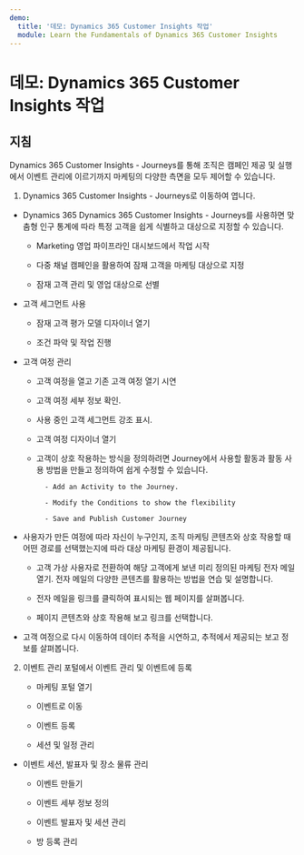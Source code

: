 ```yaml
---
demo:
  title: '데모: Dynamics 365 Customer Insights 작업'
  module: Learn the Fundamentals of Dynamics 365 Customer Insights
---
```


# 데모: Dynamics 365 Customer Insights 작업

## 지침

Dynamics 365 Customer Insights - Journeys를 통해 조직은 캠페인 제공 및 실행에서 이벤트 관리에 이르기까지 마케팅의 다양한 측면을 모두 제어할 수 있습니다. 

1. Dynamics 365 Customer Insights - Journeys로 이동하여 엽니다.

- Dynamics 365 Dynamics 365 Customer Insights - Journeys를 사용하면 맞춤형 인구 통계에 따라 특정 고객을 쉽게 식별하고 대상으로 지정할 수 있습니다. 

    - Marketing 영업 파이프라인 대시보드에서 작업 시작

    - 다중 채널 캠페인을 활용하여 잠재 고객을 마케팅 대상으로 지정

    - 잠재 고객 관리 및 영업 대상으로 선별

- 고객 세그먼트 사용

    - 잠재 고객 평가 모델 디자이너 열기

    - 조건 파악 및 작업 진행

- 고객 여정 관리 

    - 고객 여정을 열고 기존 고객 여정 열기 시연 

    - 고객 여정 세부 정보 확인.

    - 사용 중인 고객 세그먼트 강조 표시. 

    - 고객 여정 디자이너 열기

    - 고객이 상호 작용하는 방식을 정의하려면 Journey에서 사용할 활동과 활동 사용 방법을 만들고 정의하여 쉽게 수정할 수 있습니다. 

            - Add an Activity to the Journey.

            - Modify the Conditions to show the flexibility

            - Save and Publish Customer Journey

- 사용자가 만든 여정에 따라 자신이 누구인지, 조직 마케팅 콘텐츠와 상호 작용할 때 어떤 경로를 선택했는지에 따라 대상 마케팅 환경이 제공됩니다. 

    - 고객 가상 사용자로 전환하여 해당 고객에게 보낸 미리 정의된 마케팅 전자 메일 열기. 전자 메일의 다양한 콘텐츠를 활용하는 방법을 연습 및 설명합니다. 

    - 전자 메일을 링크를 클릭하여 표시되는 웹 페이지를 살펴봅니다. 

    - 페이지 콘텐츠와 상호 작용해 보고 링크를 선택합니다. 

- 고객 여정으로 다시 이동하여 데이터 추적을 시연하고, 추적에서 제공되는 보고 정보를 살펴봅니다. 

2. 이벤트 관리 포털에서 이벤트 관리 및 이벤트에 등록

    - 마케팅 포털 열기

    - 이벤트로 이동

    - 이벤트 등록

    - 세션 및 일정 관리

- 이벤트 세션, 발표자 및 장소 물류 관리

    - 이벤트 만들기

    - 이벤트 세부 정보 정의

    - 이벤트 발표자 및 세션 관리

    - 방 등록 관리


